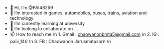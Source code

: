 - 👋 Hi, I’m @PAI48259
- 👀 I’m interested in games, automobiles, buses, trains, aviation and technology
- 🌱 I’m currently learning at university
- 💞️ I’m looking to collaborate on ...
- 📫 How to reach me \n
        1. Gmail : chaowanonbmta5@gmail.com \n
        2. IG : paiii_140 \n
        3. FB : Chaowanon Jarusmatusorn \n

<!---
PAI48259/PAI48259 is a ✨ special ✨ repository because its `README.md` (this file) appears on your GitHub profile.
You can click the Preview link to take a look at your changes.
--->
